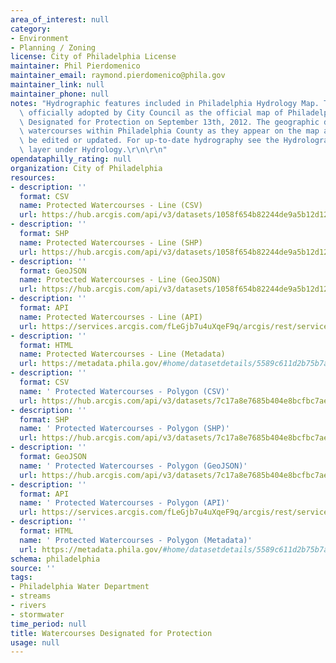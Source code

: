 ```yaml
---
area_of_interest: null
category:
- Environment
- Planning / Zoning
license: City of Philadelphia License
maintainer: Phil Pierdomenico
maintainer_email: raymond.pierdomenico@phila.gov
maintainer_link: null
maintainer_phone: null
notes: "Hydrographic features included in Philadelphia Hydrology Map. This map was\
  \ officially adopted by City Council as the official map of Philadelphia Watercourses\
  \ Designated for Protection on September 13th, 2012. The geographic data depicts\
  \ watercourses within Philadelphia County as they appear on the map and will not\
  \ be edited or updated. For up-to-date hydrography see the Hydrolographic_Features_Poly\
  \ layer under Hydrology.\r\n\r\n"
opendataphilly_rating: null
organization: City of Philadelphia
resources:
- description: ''
  format: CSV
  name: Protected Watercourses - Line (CSV)
  url: https://hub.arcgis.com/api/v3/datasets/1058f654b82244de9a5b12d12c58279b_0/downloads/data?format=csv&spatialRefId=2272&where=1%3D1
- description: ''
  format: SHP
  name: Protected Watercourses - Line (SHP)
  url: https://hub.arcgis.com/api/v3/datasets/1058f654b82244de9a5b12d12c58279b_0/downloads/data?format=shp&spatialRefId=2272&where=1%3D1
- description: ''
  format: GeoJSON
  name: Protected Watercourses - Line (GeoJSON)
  url: https://hub.arcgis.com/api/v3/datasets/1058f654b82244de9a5b12d12c58279b_0/downloads/data?format=geojson&spatialRefId=4326&where=1%3D1
- description: ''
  format: API
  name: Protected Watercourses - Line (API)
  url: https://services.arcgis.com/fLeGjb7u4uXqeF9q/arcgis/rest/services/Zoning_Hydrology_Line_2012/FeatureServer/0/query?outFields=*&where=1%3D1
- description: ''
  format: HTML
  name: Protected Watercourses - Line (Metadata)
  url: https://metadata.phila.gov/#home/datasetdetails/5589c611d2b75b7a58b238fa/representationdetails/55438ac69b989a05172d0d75/
- description: ''
  format: CSV
  name: ' Protected Watercourses - Polygon (CSV)'
  url: https://hub.arcgis.com/api/v3/datasets/7c17a8e7685b404e8bcfbc7ae1b62de3_0/downloads/data?format=csv&spatialRefId=2272&where=1%3D1
- description: ''
  format: SHP
  name: ' Protected Watercourses - Polygon (SHP)'
  url: https://hub.arcgis.com/api/v3/datasets/7c17a8e7685b404e8bcfbc7ae1b62de3_0/downloads/data?format=shp&spatialRefId=2272&where=1%3D1
- description: ''
  format: GeoJSON
  name: ' Protected Watercourses - Polygon (GeoJSON)'
  url: https://hub.arcgis.com/api/v3/datasets/7c17a8e7685b404e8bcfbc7ae1b62de3_0/downloads/data?format=geojson&spatialRefId=4326&where=1%3D1
- description: ''
  format: API
  name: ' Protected Watercourses - Polygon (API)'
  url: https://services.arcgis.com/fLeGjb7u4uXqeF9q/arcgis/rest/services/Zoning_Hydrology_Poly_2012/FeatureServer/0/query?outFields=*&where=1%3D1
- description: ''
  format: HTML
  name: ' Protected Watercourses - Polygon (Metadata)'
  url: https://metadata.phila.gov/#home/datasetdetails/5589c611d2b75b7a58b238fa/representationdetails/5589c63a185a41346fccce8c/
schema: philadelphia
source: ''
tags:
- Philadelphia Water Department
- streams
- rivers
- stormwater
time_period: null
title: Watercourses Designated for Protection
usage: null
---
```


